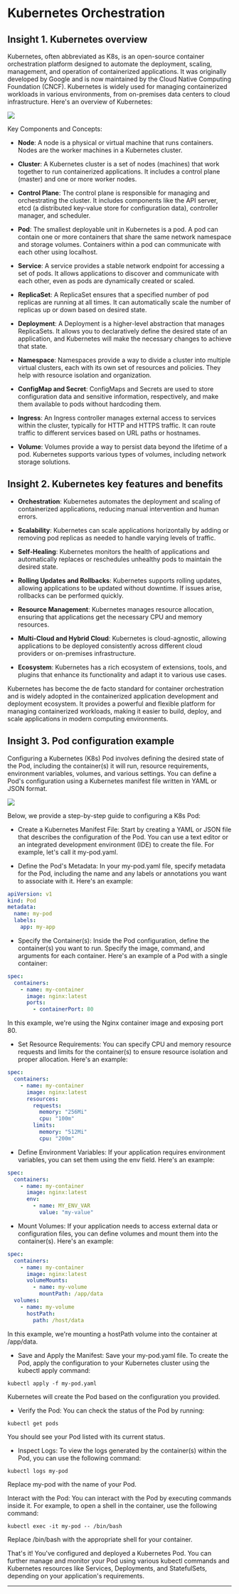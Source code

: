 # Kubernetes Orchestration

## Insight 1. Kubernetes overview

Kubernetes, often abbreviated as K8s, is an open-source container orchestration platform designed to automate the deployment, scaling, management, and operation of containerized applications. It was originally developed by Google and is now maintained by the Cloud Native Computing Foundation (CNCF). Kubernetes is widely used for managing containerized workloads in various environments, from on-premises data centers to cloud infrastructure. Here's an overview of Kubernetes:

![](images/2023-09-06-22-47-00.png)

Key Components and Concepts:

- **Node**: A node is a physical or virtual machine that runs containers. Nodes are the worker machines in a Kubernetes cluster.

- **Cluster**: A Kubernetes cluster is a set of nodes (machines) that work together to run containerized applications. It includes a control plane (master) and one or more worker nodes.

- **Control Plane**: The control plane is responsible for managing and orchestrating the cluster. It includes components like the API server, etcd (a distributed key-value store for configuration data), controller manager, and scheduler.

- **Pod**: The smallest deployable unit in Kubernetes is a pod. A pod can contain one or more containers that share the same network namespace and storage volumes. Containers within a pod can communicate with each other using localhost.

- **Service**: A service provides a stable network endpoint for accessing a set of pods. It allows applications to discover and communicate with each other, even as pods are dynamically created or scaled.

- **ReplicaSet**: A ReplicaSet ensures that a specified number of pod replicas are running at all times. It can automatically scale the number of replicas up or down based on desired state.

- **Deployment**: A Deployment is a higher-level abstraction that manages ReplicaSets. It allows you to declaratively define the desired state of an application, and Kubernetes will make the necessary changes to achieve that state.

- **Namespace**: Namespaces provide a way to divide a cluster into multiple virtual clusters, each with its own set of resources and policies. They help with resource isolation and organization.

- **ConfigMap and Secret**: ConfigMaps and Secrets are used to store configuration data and sensitive information, respectively, and make them available to pods without hardcoding them.

- **Ingress**: An Ingress controller manages external access to services within the cluster, typically for HTTP and HTTPS traffic. It can route traffic to different services based on URL paths or hostnames.

- **Volume**: Volumes provide a way to persist data beyond the lifetime of a pod. Kubernetes supports various types of volumes, including network storage solutions.

## Insight 2. Kubernetes key features and benefits

- **Orchestration**: Kubernetes automates the deployment and scaling of containerized applications, reducing manual intervention and human errors.

- **Scalability**: Kubernetes can scale applications horizontally by adding or removing pod replicas as needed to handle varying levels of traffic.

- **Self-Healing**: Kubernetes monitors the health of applications and automatically replaces or reschedules unhealthy pods to maintain the desired state.

- **Rolling Updates and Rollbacks**: Kubernetes supports rolling updates, allowing applications to be updated without downtime. If issues arise, rollbacks can be performed quickly.

- **Resource Management**: Kubernetes manages resource allocation, ensuring that applications get the necessary CPU and memory resources.

- **Multi-Cloud and Hybrid Cloud**: Kubernetes is cloud-agnostic, allowing applications to be deployed consistently across different cloud providers or on-premises infrastructure.

- **Ecosystem**: Kubernetes has a rich ecosystem of extensions, tools, and plugins that enhance its functionality and adapt it to various use cases.

Kubernetes has become the de facto standard for container orchestration and is widely adopted in the containerized application development and deployment ecosystem. It provides a powerful and flexible platform for managing containerized workloads, making it easier to build, deploy, and scale applications in modern computing environments.

## Insight 3. Pod configuration example

Configuring a Kubernetes (K8s) Pod involves defining the desired state of the Pod, including the container(s) it will run, resource requirements, environment variables, volumes, and various settings. You can define a Pod's configuration using a Kubernetes manifest file written in YAML or JSON format.

![](images/2023-09-06-22-48-37.png)

Below, we provide a step-by-step guide to configuring a K8s Pod:

- Create a Kubernetes Manifest File:
Start by creating a YAML or JSON file that describes the configuration of the Pod. You can use a text editor or an integrated development environment (IDE) to create the file. For example, let's call it my-pod.yaml.

- Define the Pod's Metadata:
In your my-pod.yaml file, specify metadata for the Pod, including the name and any labels or annotations you want to associate with it. Here's an example:

```yaml
apiVersion: v1
kind: Pod
metadata:
  name: my-pod
  labels:
    app: my-app
```

- Specify the Container(s):
Inside the Pod configuration, define the container(s) you want to run. Specify the image, command, and arguments for each container. Here's an example of a Pod with a single container:

```yaml
spec:
  containers:
    - name: my-container
      image: nginx:latest
      ports:
        - containerPort: 80
```

In this example, we're using the Nginx container image and exposing port 80.

- Set Resource Requirements:
You can specify CPU and memory resource requests and limits for the container(s) to ensure resource isolation and proper allocation. Here's an example:

```yaml
spec:
  containers:
    - name: my-container
      image: nginx:latest
      resources:
        requests:
          memory: "256Mi"
          cpu: "100m"
        limits:
          memory: "512Mi"
          cpu: "200m"
```

- Define Environment Variables:
If your application requires environment variables, you can set them using the env field. Here's an example:

```yaml
spec:
  containers:
    - name: my-container
      image: nginx:latest
      env:
        - name: MY_ENV_VAR
          value: "my-value"
```

- Mount Volumes:
If your application needs to access external data or configuration files, you can define volumes and mount them into the container(s). Here's an example:

```yaml
spec:
  containers:
    - name: my-container
      image: nginx:latest
      volumeMounts:
        - name: my-volume
          mountPath: /app/data
  volumes:
    - name: my-volume
      hostPath:
        path: /host/data
```

In this example, we're mounting a hostPath volume into the container at /app/data.

- Save and Apply the Manifest:
Save your my-pod.yaml file. To create the Pod, apply the configuration to your Kubernetes cluster using the kubectl apply command:

```console
kubectl apply -f my-pod.yaml
```

Kubernetes will create the Pod based on the configuration you provided.

- Verify the Pod:
You can check the status of the Pod by running:

```console
kubectl get pods
```

You should see your Pod listed with its current status.

- Inspect Logs:
To view the logs generated by the container(s) within the Pod, you can use the following command:

```console
kubectl logs my-pod
```

Replace my-pod with the name of your Pod.

Interact with the Pod:
You can interact with the Pod by executing commands inside it. For example, to open a shell in the container, use the following command:

```console
kubectl exec -it my-pod -- /bin/bash
```

Replace /bin/bash with the appropriate shell for your container.

That's it! You've configured and deployed a Kubernetes Pod. You can further manage and monitor your Pod using various kubectl commands and Kubernetes resources like Services, Deployments, and StatefulSets, depending on your application's requirements.

---
